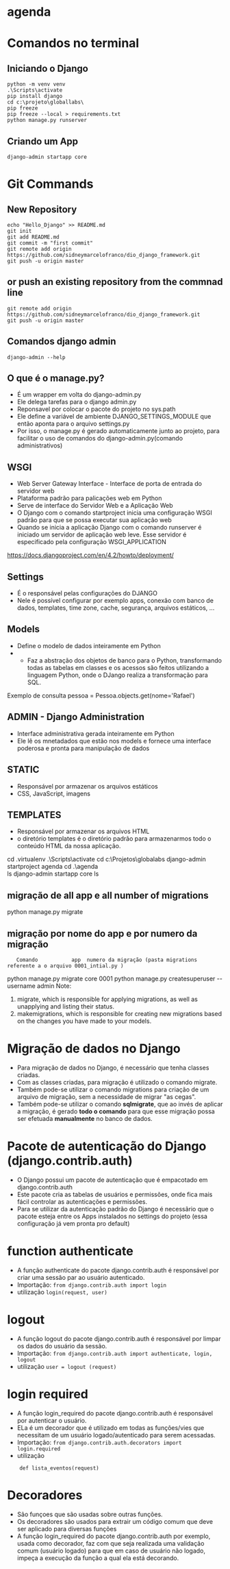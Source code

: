# agenda

# Comandos no terminal

## Iniciando o Django
```
python -m venv venv
.\Scripts\activate
pip install django
cd c:\projeto\globallabs\
pip freeze
pip freeze --local > requirements.txt
python manage.py runserver
```
## Criando um App
```
django-admin startapp core
```

# Git Commands
## New Repository
```
echo "Hello_Django" >> README.md
git init
git add README.md
git commit -m "first commit"
git remote add origin https://github.com/sidneymarcelofranco/dio_django_framework.git
git push -u origin master
```
## or push an existing repository from the commnad line
```
git remote add origin https://github.com/sidneymarcelofranco/dio_django_framework.git
git push -u origin master
```

## Comandos django admin

```
django-admin --help
```

## O que é o manage.py? 

* É um wrapper em volta do django-admin.py
* Ele delega tarefas para o django admin.py
* Reponsavel por colocar o pacote do projeto no sys.path
* Ele define a variável de ambiente DJANGO_SETTINGS_MODULE que então aponta para o arquivo settings.py
* Por isso, o manage.py é gerado automaticamente junto ao projeto, para facilitar o uso de comandos do django-admin.py(comando administrativos)

## WSGI
* Web Server Gateway Interface - Interface de porta de entrada do servidor web
* Plataforma padrão para palicações web em Python
* Serve de interface do Servidor Web e a Aplicação Web
* O Django com o comando startproject inicia uma configuração WSGI padrão para que se possa executar sua aplicação web
* Quando se inicia a aplicação Django com o comando runserver é iniciado um servidor de aplicação web leve. Esse servidor é especificado pela configuração WSGI_APPLICATION

https://docs.djangoproject.com/en/4.2/howto/deployment/

## Settings
* É o responsável pelas configurações do DJANGO
* Nele é possível configurar por exemplo apps, conexão com banco de dados, templates, time zone, cache, segurança, arquivos estáticos, ...

## Models
* Define o modelo de dados inteiramente em Python
* * Faz a abstração dos objetos de banco para o Python, transformando todas as tabelas em classes e os acessos são feitos utilizando a linguagem Python, onde o DJango realiza a transformação para SQL.

Exemplo de consulta 
  pessoa = Pessoa.objects.get(nome='Rafael')

## ADMIN - Django Administration
* Interface administrativa gerada inteiramente em Python
* Ele lê os mnetadados que estão nos models e fornece uma interface poderosa e pronta para manipulação de dados

## STATIC
* Responsável por armazenar os arquivos estáticos
* CSS, JavaScript, imagens

## TEMPLATES
* Responsável por armazenar os arquivos HTML
* o diretório templates é o diretório padrão para armazenarmos todo o conteúdo HTML da nossa aplicação.




cd .virtualenv
.\Scripts\activate
cd c:\Projetos\globalabs
django-admin startproject agenda
cd .\agenda\
ls
django-admin startapp core
ls
## migração de all app e all number of migrations
python manage.py migrate
## migração por nome do app e por numero da migração
       Comando           app  numero da migração (pasta migrations referente a o arquivo 0001_intial.py )
python manage.py migrate core 0001
python manage.py createsuperuser --username admin
Note: 
  1. migrate, which is responsible for applying migrations, as well as unapplying and listing their status.
  2. makemigrations, which is responsible for creating new migrations based on the changes you have made to your models.


# Migração de dados no Django
* Para migração de dados no Django, é necessário que tenha classes criadas.
* Com as classes criadas, para migração é utilizado o comando migrate.
* Também pode-se utilizar o comando migrations para criação de um arquivo de migração, sem a necessidade de migrar "as cegas".
* Também pode-se utilizar o comando **sqlmigrate**, que ao invés de aplicar a migração, é gerado **todo o comando** para que esse migração possa ser efetuada **manualmente** no banco de dados.


# Pacote de autenticação do Django (django.contrib.auth)
* O Django possui um pacote de autenticação que é empacotado em django.contrib.auth
* Este pacote cria as tabelas de usuários e permissões, onde fica mais fácil controlar as autenticações e permissões.
* Para se utilizar da autenticação padrão do Django é necessãrio que o pacote esteja entre os Apps instalados no settings do projeto (essa configuração já vem pronta pro default)

# function authenticate
* A função authenticate do pacote django.contrib.auth é responsável por criar uma sessão par ao usuário autenticado.
* Importação: 
``` from django.contrib.auth import login  ```
* utilização
``` login(request, user)  ```
# logout
* A função logout do pacote django.contrib.auth é responsável por limpar os dados do usuário da sessão.
* Importação: 
``` from django.contrib.auth import authenticate, login, logout  ```
* utilização
``` user = logout (request)  ```

# login required
* A função login_required do pacote django.contrib.auth é responsável por autenticar o usuário.
* ELa é um decorador que é utilizado em todas as funções/vies que necessitam de um usuário logado/autenticado para serem acessadas.
* Importação: 
``` from django.contrib.auth.decorators import login.required  ```
* utilização
``` @login_required(login_url='/login/') 
    def lista_eventos(request)
```
# Decoradores
* São funçoes que são usadas sobre outras funções.
* Os decoradores são usados para extrair um código comum que deve ser aplicado para diversas funções
* A função login_required do pacote django.contrib.auth por exemplo, usada como decorador, faz com que seja realizada uma validação comum (usuário logado) para que em caso de usuário não logado, impeça a execução da função a qual ela está decorando.




  







